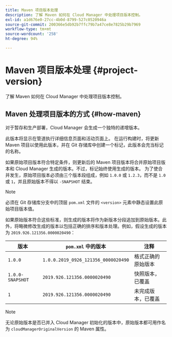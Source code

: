 ```yaml
---
title: Maven 项目版本处理
description: 了解 Maven 如何在 Cloud Manager 中处理项目版本控制。
exl-id: a1d676e0-27cc-4b0d-8799-527c0520946a
source-git-commit: 200366e5db92b7ffc79b7a47ce8e7825b29b7969
workflow-type: tm+mt
source-wordcount: '258'
ht-degree: 94%

---
```



# Maven 项目版本处理 {#project-version}

了解 Maven 如何在 Cloud Manager 中处理项目版本控制。

## Maven 处理项目版本的方式 {#how-maven}

对于暂存和生产部署，Cloud Manager 会生成一个独特的递增版本。

此版本将显示在管道执行详细信息页面和活动页面上。 在运行构建时，将更新 Maven 项目以使用此版本，并在 Git 存储库中创建一个标记，此版本会充当标记的名称。

如果原始项目版本符合特定条件，则更新后的 Maven 项目版本将合并原始项目版本和 Cloud Manager 生成的版本。不过，标记始终使用生成的版本。 为了使合并发生，原始项目版本必须由三个版本段组成，例如 `1.0.0` 或 `1.2.3`，而不是 `1.0` 或 `1`，并且原始版本不得以 `-SNAPSHOT` 结束。

>[!NOTE]
>
>必须在 Git 存储库分支中的顶层 `pom.xml` 文件的 `<version>` 元素中静态设置此原始项目版本值。

如果原始版本符合这些标准，则生成的版本将作为新版本分段追加到原始版本。此外，将略微修改生成的版本以包括正确的排序和版本处理。例如，假设生成的版本为 `2019.926.121356.0000020490`：

| 版本 | `pom.xml` 中的版本 | 注释 |
|---|---|---|
| `1.0.0` | `1.0.0.2019_0926_121356_0000020490` | 格式正确的原始版本 |
| `1.0.0-SNAPSHOT` | `2019.926.121356.0000020490` | 快照版本，已覆盖 |
| `1` | `2019.926.121356.0000020490` | 未完成版本，已覆盖 |

>[!NOTE]
>
>无论原始版本是否已并入 Cloud Manager 初始化的版本中，原始版本都可用作名为 `cloudManagerOriginalVersion` 的 Maven 属性。
